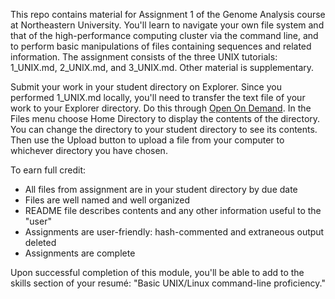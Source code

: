 This repo contains material for Assignment 1 of the Genome Analysis course at Northeastern University. You'll learn to navigate your own file system and that of the high-performance computing cluster via the command line, and to perform basic manipulations of files containing sequences and related information. The assignment consists of the three UNIX tutorials: 1_UNIX.md, 2_UNIX.md, and 3_UNIX.md. Other material is supplementary.

Submit your work in your student directory on Explorer. Since you performed 1_UNIX.md locally, you'll need to transfer the text file of your work to your Explorer directory. Do this through [Open On Demand](https://ood.explorer.northeastern.edu/). In the Files menu choose Home Directory to display the contents of the directory. You can change the directory to your student directory to see its contents. Then use the Upload button to upload a file from your computer to whichever directory you have chosen.

To earn full credit:
+ All files from assignment are in your student directory by due date
+ Files are well named and well organized
+ README file describes contents and any other information useful to the "user"
+ Assignments are user-friendly: hash-commented and extraneous output deleted
+ Assignments are complete


Upon successful completion of this module, you'll be able to add to the skills section of your resumé: "Basic UNIX/Linux command-line proficiency."
